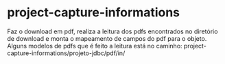 # project-capture-informations

Faz o download em pdf, realiza a leitura dos pdfs encontrados no diretório de download e monta o mapeamento de campos do pdf para o objeto.
Alguns modelos de pdfs que é feito a leitura está no caminho: project-capture-informations/projeto-jdbc/pdf/in/
